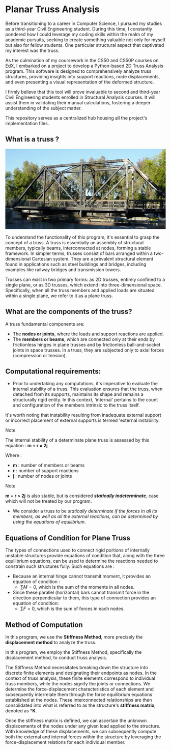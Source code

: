 # Planar Truss Analysis
Before transitioning to a career in Computer Science, I pursued my studies as a third-year Civil Engineering student. During this time, I constantly pondered how I could leverage my coding skills within the realm of my academic pursuits, seeking to create something valuable not only for myself but also for fellow students. One particular structural aspect that captivated my interest was the truss.

As the culmination of my coursework in the CS50 and CS50P courses on EdX, I embarked on a project to develop a Python-based 2D Truss Analysis program. This software is designed to comprehensively analyze truss structures, providing insights into support reactions, node displacements, and even presenting a visual representation of the deformed structure.

I firmly believe that this tool will prove invaluable to second and third-year Civil Engineering students enrolled in Structural Analysis courses. It will assist them in validating their manual calculations, fostering a deeper understanding of the subject matter.

This repository serves as a centralized hub housing all the project's implementation files.

## What is a truss ?
![A bridge using a truss as base structure to supports loads.](/images/RRTrussBridgeSideView.jpg)

To understand the functionality of this program, it's essential to grasp the concept of a truss. A truss is essentially an assembly of structural members, typically beams, interconnected at nodes, forming a stable framework. In simpler terms, trusses consist of bars arranged within a two-dimensional Cartesian system. They are a prevalent structural element found in applications such as steel buildings and bridges, including examples like railway bridges and transmission towers.

Trusses can exist in two primary forms: as 2D trusses, entirely confined to a single plane, or as 3D trusses, which extend into three-dimensional space. Specifically, when all the truss members and applied loads are situated within a single plane, we refer to it as a plane truss.

## What are the components of the truss?
A truss fundamental components are: 
- The **nodes or joints**, where the loads and support reactions are applied.
- The **members or beams**, which are connected only at their ends by frictionless hinges in plane trusses 
and by frictionless ball-and-socket joints in space trusses. In a truss, they are subjected only to axial 
forces (compression or tension).

## Computational requirements:
* Prior to undertaking any computations, it's imperative to evaluate the internal stability of a truss. This evaluation ensures that the truss, when detached from its supports, maintains its shape and remains a structurally rigid entity. In this context, 'internal' pertains to the count and configuration of the members intrinsic to the truss itself.

It's worth noting that instability resulting from inadequate external support or incorrect placement of external supports is termed 'external instability.

> [!NOTE]
> The internal stability of a determinate plane truss is assessed by this equation :
> **m + r = 2j** 

Where :   
- **m** : number of members or beams
- **r** : number of support reactions
- **j** : number of nodes or joints

> [!NOTE]
> **m + r > 2j** is also stable, but is considered ***statically indeterminate***, case which will not be treated by 
our program.

* We consider a truss to be *statically determinate if the forces in all its members, as well as all the external 
reactions, can be determined by using the equations of equilibrium*.

## Equations of Condition for Plane Truss
The types of connections used to connect rigid portions of internally unstable structures 
provide equations of condition that, along with the three equilibrium equations, can be 
used to determine the reactions needed to constrain such structures fully. Such equations 
are :
- Because an internal hinge cannot transmit moment, it provides an equation of condition :
    + $\sum{M} = 0$, which is the sum of the moments in all nodes.
- Since these parallel (horizontal) bars cannot transmit force in the direction perpendicular 
to them, this type of connection provides an equation of condition:
    + $\sum{F} = 0$, which is the sum of forces in each nodes.

## Method of Computation
In this program, we use the **Stiffness Method**, more precisely the **displacement method** to 
analyze the truss. 

In this program, we employ the Stiffness Method, specifically the displacement method, to conduct truss analysis.

The Stiffness Method necessitates breaking down the structure into discrete finite elements and designating their endpoints as nodes. In the context of truss analysis, these finite elements correspond to individual truss members, while the nodes signify the joints or connections. We determine the force-displacement characteristics of each element and subsequently interrelate them through the force equilibrium equations established at the nodes. These interconnected relationships are then consolidated into what is referred to as the structure's **stiffness matrix**, denoted as ***K**.

Once the stiffness matrix is defined, we can ascertain the unknown displacements of the nodes under any given load applied to the structure. With knowledge of these displacements, we can subsequently compute both the external and internal forces within the structure by leveraging the force-displacement relations for each individual member.
